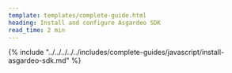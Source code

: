 ```yaml
---
template: templates/complete-guide.html
heading: Install and configure Asgardeo SDK
read_time: 2 min
---
```


{% include "../../../../../includes/complete-guides/javascript/install-asgardeo-sdk.md" %}